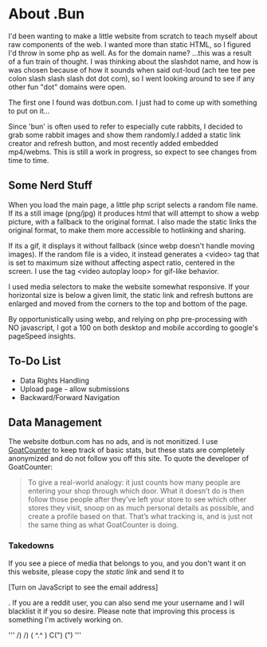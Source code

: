 About .Bun
==========

I'd been wanting to make a little website from scratch to teach myself
about raw components of the web. I wanted more than static HTML, so I
figured I'd throw in some php as well. As for the domain name? ...this
was a result of a fun train of thought. I was thinking about the
slashdot name, and how is was chosen because of how it sounds when said
out-loud (ach tee tee pee colon slash slash slash dot dot com), so I
went looking around to see if any other fun "dot" domains were open.

The first one I found was dotbun.com. I just had to come up with
something to put on it...

Since 'bun' is often used to refer to especially cute rabbits, I decided
to grab some rabbit images and show them randomly.I added a static link
creator and refresh button, and most recently added embedded mp4/webms.
This is still a work in progress, so expect to see changes from time to
time.

Some Nerd Stuff
---------------

When you load the main page, a little php script selects a random file
name. If its a still image (png/jpg) it produces html that will attempt
to show a webp picture, with a fallback to the original format. I also
made the static links the original format, to make them more accessible
to hotlinking and sharing.

If its a gif, it displays it without fallback (since webp doesn't handle
moving images). If the random file is a video, it instead generates a
&lt;video&gt; tag that is set to maximum size without affecting aspect
ratio, centered in the screen. I use the tag &lt;video autoplay loop&gt;
for gif-like behavior.

I used media selectors to make the website somewhat responsive. If your
horizontal size is below a given limit, the static link and refresh
buttons are enlarged and moved from the corners to the top and bottom of
the page.

By opportunistically using webp, and relying on php pre-processing with
NO javascript, I got a 100 on both desktop and mobile according to
google's pageSpeed insights.

To-Do List
----------

-   Data Rights Handling
-   Upload page - allow submissions
-   Backward/Forward Navigation

Data Management
---------------

The website dotbun.com has no ads, and is not monitized. I use
[GoatCounter](https://dotbun.goatcounter.com) to keep track of basic
stats, but these stats are completely anonymized and do not follow you
off this site. To quote the developer of GoatCounter:

> To give a real-world analogy: it just counts how many people are
> entering your shop through which door. What it doesn’t do is then
> follow those people after they’ve left your store to see which other
> stores they visit, snoop on as much personal details as possible, and
> create a profile based on that. That’s what tracking is, and is just
> not the same thing as what GoatCounter is doing.

### Takedowns

If you see a piece of media that belongs to you, and you don't want it
on this website, please copy the *static link* and send it to

\[Turn on JavaScript to see the email address\]

. If you are a reddit user, you can also send me your username and I
will blacklist it if you so desire. Please note that improving this
process is something I'm actively working on.

'''
  /) /) 
( \^.\^ ) 
C(") (")
'''
